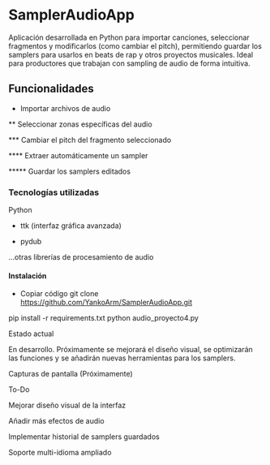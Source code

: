 # SamplerAudioApp

Aplicación desarrollada en Python para importar canciones, seleccionar fragmentos y modificarlos (como cambiar el pitch), permitiendo guardar los samplers para usarlos en beats de rap y otros proyectos musicales. Ideal para productores que trabajan con sampling de audio de forma intuitiva.

## Funcionalidades

* Importar archivos de audio

** Seleccionar zonas específicas del audio

*** Cambiar el pitch del fragmento seleccionado

**** Extraer automáticamente un sampler

***** Guardar los samplers editados

### Tecnologías utilizadas
Python

- ttk (interfaz gráfica avanzada)

- pydub

...otras librerías de procesamiento de audio

#### Instalación

- Copiar código
git clone https://github.com/YankoArm/SamplerAudioApp.git

pip install -r requirements.txt
python audio_proyecto4.py

Estado actual

En desarrollo. Próximamente se mejorará el diseño visual, se optimizarán las funciones y se añadirán nuevas herramientas para los samplers.

Capturas de pantalla
(Próximamente)

To-Do

Mejorar diseño visual de la interfaz

Añadir más efectos de audio

Implementar historial de samplers guardados

Soporte multi-idioma ampliado
